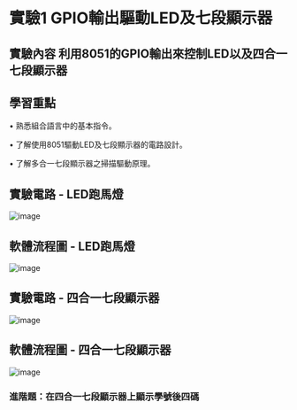 # 實驗1 GPIO輸出驅動LED及七段顯示器
## 實驗內容 利用8051的GPIO輸出來控制LED以及四合一七段顯示器
## 學習重點
• 熟悉組合語言中的基本指令。
   
• 了解使用8051驅動LED及七段顯示器的電路設計。
   
• 了解多合一七段顯示器之掃描驅動原理。
## 實驗電路 - LED跑馬燈
![image](https://github.com/conner1231230/Microprocessor-and-Interface-Design/assets/94916111/149f643b-059d-468c-954e-09349891ad02)
## 軟體流程圖 - LED跑馬燈
![image](https://github.com/conner1231230/Microprocessor-and-Interface-Design/assets/94916111/2b0c93a8-b504-4b1b-a77c-9c4af94186f1)

## 實驗電路 - 四合一七段顯示器
![image](https://github.com/conner1231230/Microprocessor-and-Interface-Design/assets/94916111/e110a8b1-b1b3-4242-afd2-964ac4fcefb1)
## 軟體流程圖 - 四合一七段顯示器
![image](https://github.com/conner1231230/Microprocessor-and-Interface-Design/assets/94916111/79dc52e9-8df8-484a-ad86-c358ec0035d1)

### 進階題：在四合一七段顯示器上顯示學號後四碼
